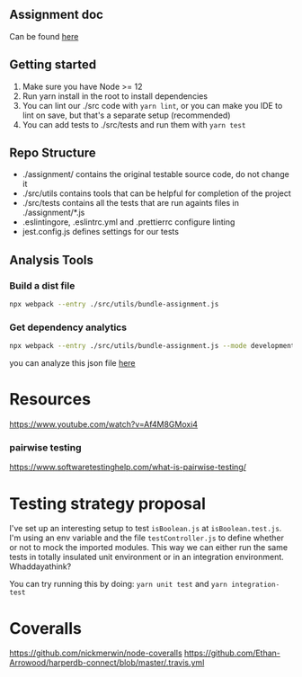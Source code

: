 ## Assignment doc

Can be found [here](https://docs.google.com/document/d/1P_dZxKKV-0d_avjU_wF0Ljvf-Es282P-83yM2SDHofs/edit?usp=sharing)


## Getting started

1. Make sure you have Node >= 12
2. Run yarn install in the root to install dependencies
3. You can lint our ./src code with `yarn lint`, or you can make you IDE to lint on save, but that's a separate setup (recommended)
4. You can add tests to ./src/tests and run them with `yarn test`

## Repo Structure

- ./assignment/ contains the original testable source code, do not change it
- ./src/utils contains tools that can be helpful for completion of the project
- ./src/tests contains all the tests that are run againts files in ./assignment/*.js
- .eslintingore, .eslintrc.yml and .prettierrc configure linting
- jest.config.js defines settings for our tests

## Analysis Tools

### Build a dist file

```sh
npx webpack --entry ./src/utils/bundle-assignment.js
```

### Get dependency analytics

```sh
npx webpack --entry ./src/utils/bundle-assignment.js --mode development --profile --json > stats.json
```

you can analyze this json file [here](http://webpack.github.io/analyse/#modules)


# Resources

https://www.youtube.com/watch?v=Af4M8GMoxi4

### pairwise testing

https://www.softwaretestinghelp.com/what-is-pairwise-testing/


# Testing strategy proposal

I've set up an interesting setup to test `isBoolean.js` at `isBoolean.test.js`.
I'm using an env variable and the file `testController.js` to define whether
or not to mock the imported modules. This way we can either run the same tests
in totally insulated unit environment or in an integration environment. Whaddayathink?

You can try running this by doing:
`yarn unit test` and `yarn integration-test`

# Coveralls

https://github.com/nickmerwin/node-coveralls
https://github.com/Ethan-Arrowood/harperdb-connect/blob/master/.travis.yml